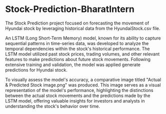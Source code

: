 # Stock-Prediction-BharatIntern
The Stock Prediction project focused on forecasting the movement of Hyundai stock by leveraging historical data from the HyundaiStock.csv file.

An LSTM (Long Short-Term Memory) model, known for its ability to capture sequential patterns in time-series data, was developed to analyze the temporal dependencies within the stock's historical performance. The LSTM model utilized past stock prices, trading volumes, and other relevant features to make predictions about future stock movements. Following extensive training and validation, the model was applied generate predictions for Hyundai stock. 

To visually assess the model's accuracy, a comparative image titled "Actual & Predicted Stock image.png" was produced. This image serves as a visual representation of the model's performance, highlighting the distinctions between the actual stock movements and the predictions made by the LSTM model, offering valuable insights for investors and analysts in understanding the stock's behavior over time.
